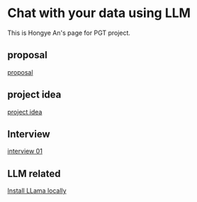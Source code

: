 # Chat with your data using LLM

This is Hongye An's page for PGT project.

## proposal
[proposal](./proposal.md)

## project idea
[project idea](./project-idea.md)

## Interview
[interview 01](./interview/interview-01.md)

## LLM related
[Install LLama locally](./llama/llmam.cpp.md)
